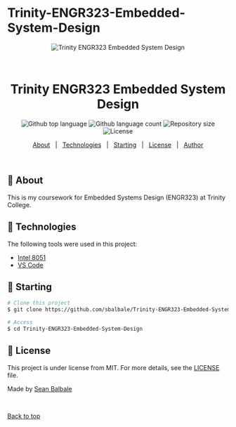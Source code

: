 # Trinity-ENGR323-Embedded-System-Design
 
<div align="center" id="top"> 
  <img src="./.github/app.gif" alt="Trinity ENGR323 Embedded System Design" />

  &#xa0;

  <!-- <a href="https://TrinityENGR323EmbeddedSystemDesign.netlify.app">Demo</a> -->
</div>

<h1 align="center">Trinity ENGR323 Embedded System Design</h1>

<p align="center">
  <img alt="Github top language" src="https://img.shields.io/github/languages/top/sbalbale/Trinity-ENGR323-Embedded-System-Design?color=56BEB8">

  <img alt="Github language count" src="https://img.shields.io/github/languages/count/sbalbale/Trinity-ENGR323-Embedded-System-Design?color=56BEB8">

  <img alt="Repository size" src="https://img.shields.io/github/repo-size/sbalbale/Trinity-ENGR323-Embedded-System-Design?color=56BEB8">

  <img alt="License" src="https://img.shields.io/github/license/sbalbale/Trinity-ENGR323-Embedded-System-Design?color=56BEB8">

  <!-- <img alt="Github issues" src="https://img.shields.io/github/issues/sbalbale/Trinity-ENGR323-Embedded-System-Design?color=56BEB8" /> -->

  <!-- <img alt="Github forks" src="https://img.shields.io/github/forks/sbalbale/Trinity-ENGR323-Embedded-System-Design?color=56BEB8" /> -->

  <!-- <img alt="Github stars" src="https://img.shields.io/github/stars/sbalbale/Trinity-ENGR323-Embedded-System-Design?color=56BEB8" /> -->
</p>

<!-- Status -->

<!-- <h4 align="center"> 
    🚧  Trinity ENGR323 Embedded System Design 🚀 Under construction...  🚧
</h4> 

<hr> -->

<p align="center">
  <a href="#dart-about">About</a> &#xa0; | &#xa0; 
  <a href="#rocket-technologies">Technologies</a> &#xa0; | &#xa0;
  <a href="#checkered_flag-starting">Starting</a> &#xa0; | &#xa0
  <a href="#memo-license">License</a> &#xa0; | &#xa0;
  <a href="https://github.com/sbalbale" target="_blank">Author</a>
</p>

<br>

## :dart: About ##

This is my coursework for Embedded Systems Design (ENGR323) at Trinity College.

## :rocket: Technologies ##

The following tools were used in this project:

- [Intel 8051](https://timeline.intel.com/1980/the-8051-microcontroller)
- [VS Code](https://code.visualstudio.com/)

## :checkered_flag: Starting ##

```bash
# Clone this project
$ git clone https://github.com/sbalbale/Trinity-ENGR323-Embedded-System-Design

# Access
$ cd Trinity-ENGR323-Embedded-System-Design
```

## :memo: License ##

This project is under license from MIT. For more details, see the [LICENSE](LICENSE.md) file.


Made by <a href="https://github.com/sbalbale" target="_blank">Sean Balbale</a>

&#xa0;

<a href="#top">Back to top</a>

